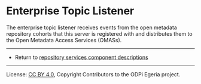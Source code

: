 <!-- SPDX-License-Identifier: CC-BY-4.0 -->
<!-- Copyright Contributors to the ODPi Egeria project. -->

# Enterprise Topic Listener

The enterprise topic listener receives events from the open metadata repository cohorts
that this server is registered with and distributes
them to the Open Metadata Access Services (OMASs).



----
* Return to [repository services component descriptions](.)

----
License: [CC BY 4.0](https://creativecommons.org/licenses/by/4.0/),
Copyright Contributors to the ODPi Egeria project.